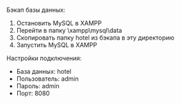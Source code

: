 Бэкап базы данных:
1. Остановить MySQL в XAMPP
2. Перейти в папку \xampp\mysql\data
3. Скопировать папку hotel из бэкапа в эту директорию
4. Запустить MySQL в XAMPP

Настройки подключения:
- База данных: hotel
- Пользователь: admin
- Пароль: admin
- Порт: 8080
